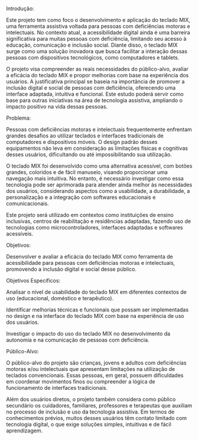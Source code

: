 Introdução:

Este projeto tem como foco o desenvolvimento e aplicação do teclado MIX, uma ferramenta assistiva voltada para pessoas com deficiências motoras e intelectuais. No contexto atual, a acessibilidade digital ainda é uma barreira significativa para muitas pessoas com deficiência, limitando seu acesso à educação, comunicação e inclusão social. Diante disso, o teclado MIX surge como uma solução inovadora que busca facilitar a interação dessas pessoas com dispositivos tecnológicos, como computadores e tablets.

O projeto visa compreender as reais necessidades do público-alvo, avaliar a eficácia do teclado MIX e propor melhorias com base na experiência dos usuários. A justificativa principal se baseia na importância de promover a inclusão digital e social de pessoas com deficiência, oferecendo uma interface adaptada, intuitiva e funcional. Este estudo poderá servir como base para outras iniciativas na área de tecnologia assistiva, ampliando o impacto positivo na vida dessas pessoas.

Problema:

Pessoas com deficiências motoras e intelectuais frequentemente enfrentam grandes desafios ao utilizar teclados e interfaces tradicionais de computadores e dispositivos móveis. O design padrão desses equipamentos não leva em consideração as limitações físicas e cognitivas desses usuários, dificultando ou até impossibilitando sua utilização.

O teclado MIX foi desenvolvido como uma alternativa acessível, com botões grandes, coloridos e de fácil manuseio, visando proporcionar uma navegação mais intuitiva. No entanto, é necessário investigar como essa tecnologia pode ser aprimorada para atender ainda melhor às necessidades dos usuários, considerando aspectos como a usabilidade, a durabilidade, a personalização e a integração com softwares educacionais e comunicacionais.

Este projeto será utilizado em contextos como instituições de ensino inclusivas, centros de reabilitação e residências adaptadas, fazendo uso de tecnologias como microcontroladores, interfaces adaptadas e softwares acessíveis.

Objetivos:

Desenvolver e avaliar a eficácia do teclado MIX como ferramenta de acessibilidade para pessoas com deficiências motoras e intelectuais, promovendo a inclusão digital e social desse público.

Objetivos Específicos:

Analisar o nível de usabilidade do teclado MIX em diferentes contextos de uso (educacional, doméstico e terapêutico).

Identificar melhorias técnicas e funcionais que possam ser implementadas no design e na interface do teclado MIX com base na experiência de uso dos usuários.

Investigar o impacto do uso do teclado MIX no desenvolvimento da autonomia e na comunicação de pessoas com deficiência.

Público-Alvo:

O público-alvo do projeto são crianças, jovens e adultos com deficiências motoras e/ou intelectuais que apresentam limitações na utilização de teclados convencionais. Essas pessoas, em geral, possuem dificuldades em coordenar movimentos finos ou compreender a lógica de funcionamento de interfaces tradicionais.

Além dos usuários diretos, o projeto também considera como público secundário os cuidadores, familiares, professores e terapeutas que auxiliam no processo de inclusão e uso da tecnologia assistiva. Em termos de conhecimentos prévios, muitos desses usuários têm contato limitado com tecnologia digital, o que exige soluções simples, intuitivas e de fácil aprendizagem.

